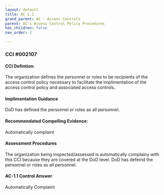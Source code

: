 ```yaml
---
layout: default
title: AC-1.1
grand_parent: AC - Access Controls
parent: AC-1 Access Control Policy Procedures
has_children: false
nav_order: 2

---
```


### CCI #002107

#### CCI Defintion:
The organization defines the personnel or roles to be recipients of the access control policy necessary to facilitate the implimentation of the access control policy and associated access controls.

#### Implimentation Guidance
DoD has defined the personnel or roles as all personnel. 

#### Recommendated Compelling Evidence:
Automatically complaint

#### Assessment Procedures
The organization being inspected/assessed is automatically complainy with this CCI because they are covered at the DoD level. DoD has defeind the personnel or roles as all personnel.

#### AC-1.1 Control Answer
Automatically Complaint
